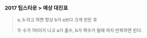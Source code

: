 ### 2017 팁스타운 > 예상 대진표

> a, b 라고 하면 항상 b가 a보다 크게 만든 후
>
> 두 수가 1차이가 나고 a가 홀수, b가 짝수가 될때 까지 반복하면 된다.